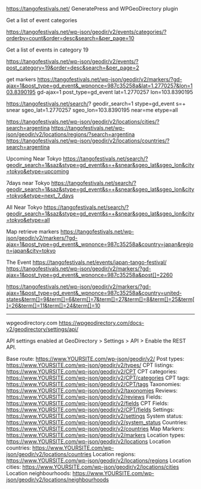 https://tangofestivals.net/
GeneratePress and WPGeoDirectory plugin

Get a list of event categories

https://tangofestivals.net/wp-json/geodir/v2/events/categories/?orderby=count&order=desc&search=&per_page=10

Get a list of events in category 19

https://tangofestivals.net/wp-json/geodir/v2/events/?post_category=19&order=desc&search=&per_page=2


get markers
https://tangofestivals.net/wp-json/geodir/v2/markers/?gd-ajax=1&post_type=gd_event&_wpnonce=987c35258a&lat=1.2770257&lon=103.8390195
gd-ajax=1
post_type=gd_event
lat=1.2770257
lon=103.8390195


https://tangofestivals.net/search/?
geodir_search=1
stype=gd_event
s=+
snear
sgeo_lat=1.2770257
sgeo_lon=103.8390195
near=me
etype=all

https://tangofestivals.net/wp-json/geodir/v2/locations/cities/?search=argentina
https://tangofestivals.net/wp-json/geodir/v2/locations/regions/?search=argentina
https://tangofestivals.net/wp-json/geodir/v2/locations/countries/?search=argentina


Upcoming Near Tokyo
https://tangofestivals.net/search/?geodir_search=1&saz&stype=gd_event&s=+&snear&sgeo_lat&sgeo_lon&city=tokyo&etype=upcoming

7days near Tokyo
https://tangofestivals.net/search/?geodir_search=1&saz&stype=gd_event&s=+&snear&sgeo_lat&sgeo_lon&city=tokyo&etype=next_7_days

All Near Tokyo
https://tangofestivals.net/search/?geodir_search=1&saz&stype=gd_event&s=+&snear&sgeo_lat&sgeo_lon&city=tokyo&etype=all


Map retrieve markers
https://tangofestivals.net/wp-json/geodir/v2/markers/?gd-ajax=1&post_type=gd_event&_wpnonce=987c35258a&country=japan&region=japan&city=tokyo

The Event
https://tangofestivals.net/events/japan-tango-festival/
https://tangofestivals.net/wp-json/geodir/v2/markers/?gd-ajax=1&post_type=gd_event&_wpnonce=987c35258a&post[]=2260

https://tangofestivals.net/wp-json/geodir/v2/markers/?gd-ajax=1&post_type=gd_event&_wpnonce=987c35258a&country=united-states&term[]=9&term[]=6&term[]=7&term[]=27&term[]=8&term[]=25&term[]=26&term[]=11&term[]=24&term[]=10

---
wpgeodirectory.com
https://wpgeodirectory.com/docs-v2/geodirectory/settings/api/

API settings enabled at GeoDirectory > Settings > API > Enable the REST API.

Base route: https://www.YOURSITE.com/wp-json/geodir/v2/
Post types: https://www.YOURSITE.com/wp-json/geodir/v2/types/
CPT listings: https://www.YOURSITE.com/wp-json/geodir/v2/CPT
CPT categories: https://www.YOURSITE.com/wp-json/geodir/v2/CPT/categories
CPT tags: https://www.YOURSITE.com/wp-json/geodir/v2/CPT/tags
Taxonomies: https://www.YOURSITE.com/wp-json/geodir/v2/taxonomies
Reviews: https://www.YOURSITE.com/wp-json/geodir/v2/reviews
Fields: https://www.YOURSITE.com/wp-json/geodir/v2/fields
CPT Fields: https://www.YOURSITE.com/wp-json/geodir/v2/CPT/fields
Settings: https://www.YOURSITE.com/wp-json/geodir/v2/settings
System status: https://www.YOURSITE.com/wp-json/geodir/v2/system_status
Countries: https://www.YOURSITE.com/wp-json/geodir/v2/countries
Map Markers: https://www.YOURSITE.com/wp-json/geodir/v2/markers
Location types: https://www.YOURSITE.com/wp-json/geodir/v2/locations
Location countries: https://www.YOURSITE.com/wp-json/geodir/v2/locations/countries
Location regions: https://www.YOURSITE.com/wp-json/geodir/v2/locations/regions
Location cities: https://www.YOURSITE.com/wp-json/geodir/v2/locations/cities
Location neighbourhoods: https://www.YOURSITE.com/wp-json/geodir/v2/locations/neighbourhoods

